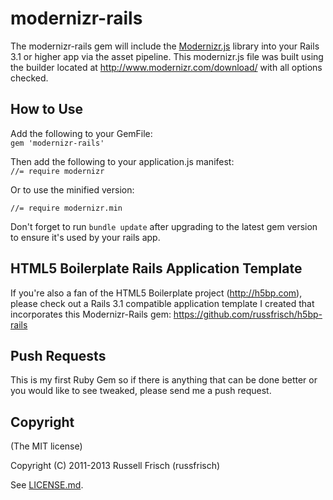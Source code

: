 # modernizr-rails

The modernizr-rails gem will include the [Modernizr.js](https://github.com/Modernizr/Modernizr) library into your Rails 3.1 or higher app via the asset pipeline. This modernizr.js file was built using the builder located at http://www.modernizr.com/download/ with all options checked.

## How to Use
Add the following to your GemFile:<br> 
`gem 'modernizr-rails'`<br>

Then add the following to your application.js manifest:<br>
`//= require modernizr`<br>

Or to use the minified version:

`//= require modernizr.min`<br>

Don't forget to run `bundle update` after upgrading to the latest gem version to ensure it's used by your rails app.

## HTML5 Boilerplate Rails Application Template
If you're also a fan of the HTML5 Boilerplate project (http://h5bp.com), please check out a Rails 3.1 compatible application template I created that incorporates this Modernizr-Rails gem: https://github.com/russfrisch/h5bp-rails

## Push Requests
This is my first Ruby Gem so if there is anything that can be done better or you would like to see tweaked, please send me a push request.

## Copyright
(The MIT license)

Copyright (C) 2011-2013 Russell Frisch (russfrisch)

See [LICENSE.md](LICENSE.md).
